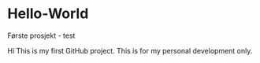 # Hello-World
Første prosjekt - test

Hi This is my first GitHub project. This is for my personal development only. 
